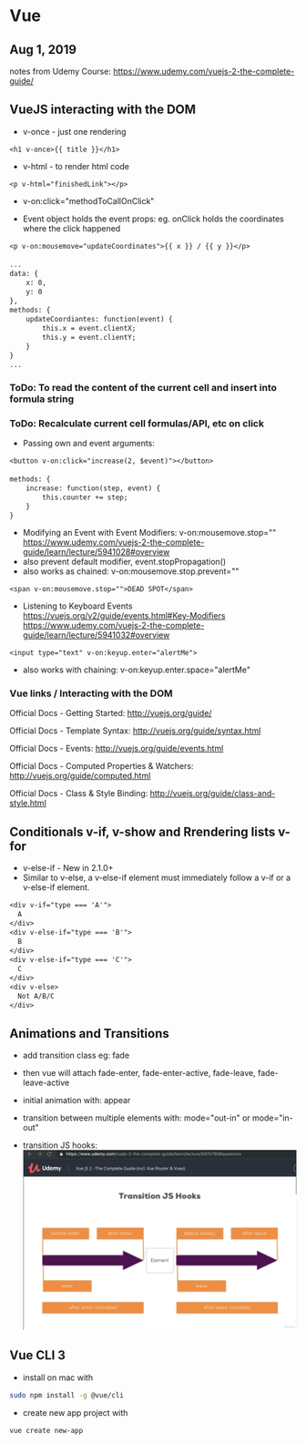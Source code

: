 # Vue

Aug 1, 2019
-----------

notes from Udemy Course:
https://www.udemy.com/vuejs-2-the-complete-guide/

## VueJS interacting with the DOM

- v-once - just one rendering
```vue
<h1 v-once>{{ title }}</h1>
```

- v-html - to render html code
```vue
<p v-html="finishedLink"></p>
```

- v-on:click="methodToCallOnClick"

- Event object holds the event props: eg. onClick holds the coordinates where the click happened
```vue
<p v-on:mousemove="updateCoordinates">{{ x }} / {{ y }}</p>

...
data: {
    x: 0,
    y: 0
},
methods: {
    updateCoordiantes: function(event) {
        this.x = event.clientX;
        this.y = event.clientY;
    }
}
...
```

### ToDo: To read the content of the current cell and insert into formula string
### ToDo: Recalculate current cell formulas/API, etc on click
- Passing own and event arguments:

```vue
<button v-on:click="increase(2, $event)"></button>

methods: {
    increase: function(step, event) {
        this.counter += step;
    }
}
```

- Modifying  an Event with Event Modifiers: v-on:mousemove.stop=""
https://www.udemy.com/vuejs-2-the-complete-guide/learn/lecture/5941028#overview
- also prevent default modifier, event.stopPropagation()
- also works as chained: v-on:mousemove.stop.prevent=""
```vue
<span v-on:mousemove.stop="">DEAD SPOT</span>
```

- Listening to Keyboard Events
https://vuejs.org/v2/guide/events.html#Key-Modifiers
https://www.udemy.com/vuejs-2-the-complete-guide/learn/lecture/5941032#overview
```vue
<input type="text" v-on:keyup.enter="alertMe">
```
- also works with chaining: v-on:keyup.enter.space="alertMe"

### Vue links / Interacting with the DOM 

Official Docs - Getting Started: http://vuejs.org/guide/

Official Docs - Template Syntax: http://vuejs.org/guide/syntax.html

Official Docs - Events: http://vuejs.org/guide/events.html

Official Docs - Computed Properties & Watchers: http://vuejs.org/guide/computed.html

Official Docs - Class & Style Binding: http://vuejs.org/guide/class-and-style.html


## Conditionals v-if, v-show and Rrendering lists v-for

- v-else-if - New in 2.1.0+
- Similar to v-else, a v-else-if element must immediately follow a v-if or a v-else-if element.
```vue
<div v-if="type === 'A'">
  A
</div>
<div v-else-if="type === 'B'">
  B
</div>
<div v-else-if="type === 'C'">
  C
</div>
<div v-else>
  Not A/B/C
</div>
```

## Animations and Transitions

- add transition class eg: fade
- then vue will attach fade-enter, fade-enter-active, fade-leave, fade-leave-active

- initial animation with: appear

- transition between multiple elements with: mode="out-in" or mode="in-out"

- transition JS hooks:
![](img/screen.png)


## Vue CLI 3

- install on mac with
```bash
sudo npm install -g @vue/cli
```
- create new app project with
```bash
vue create new-app
```

